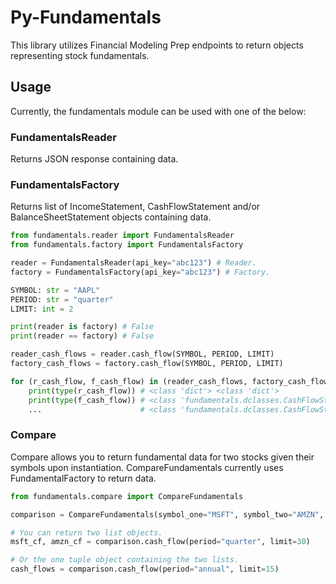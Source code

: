 # Py-Fundamentals

This library utilizes Financial Modeling Prep endpoints to return objects representing
stock fundamentals.

## Usage

Currently, the fundamentals module can be used with one of the below:

### FundamentalsReader
Returns JSON response containing data.

### FundamentalsFactory
Returns list of IncomeStatement, CashFlowStatement and/or 
BalanceSheetStatement objects containing data.

```python
from fundamentals.reader import FundamentalsReader
from fundamentals.factory import FundamentalsFactory

reader = FundamentalsReader(api_key="abc123") # Reader.
factory = FundamentalsFactory(api_key="abc123") # Factory.

SYMBOL: str = "AAPL"
PERIOD: str = "quarter"
LIMIT: int = 2

print(reader is factory) # False
print(reader == factory) # False

reader_cash_flows = reader.cash_flow(SYMBOL, PERIOD, LIMIT)
factory_cash_flows = factory.cash_flow(SYMBOL, PERIOD, LIMIT)

for (r_cash_flow, f_cash_flow) in (reader_cash_flows, factory_cash_flows):
    print(type(r_cash_flow)) # <class 'dict'> <class 'dict'>
    print(type(f_cash_flow)) # <class 'fundamentals.dclasses.CashFlowStatement'> 
    ...                      # <class 'fundamentals.dclasses.CashFlowStatement'>
```

### Compare
Compare allows you to return fundamental data for two stocks given their symbols upon instantiation.
CompareFundamentals currently uses FundamentalFactory to return data.
```python
from fundamentals.compare import CompareFundamentals

comparison = CompareFundamentals(symbol_one="MSFT", symbol_two="AMZN", api_key="abc123")

# You can return two list objects.
msft_cf, amzn_cf = comparison.cash_flow(period="quarter", limit=30)

# Or the one tuple object containing the two lists.
cash_flows = comparison.cash_flow(period="annual", limit=15)
```
